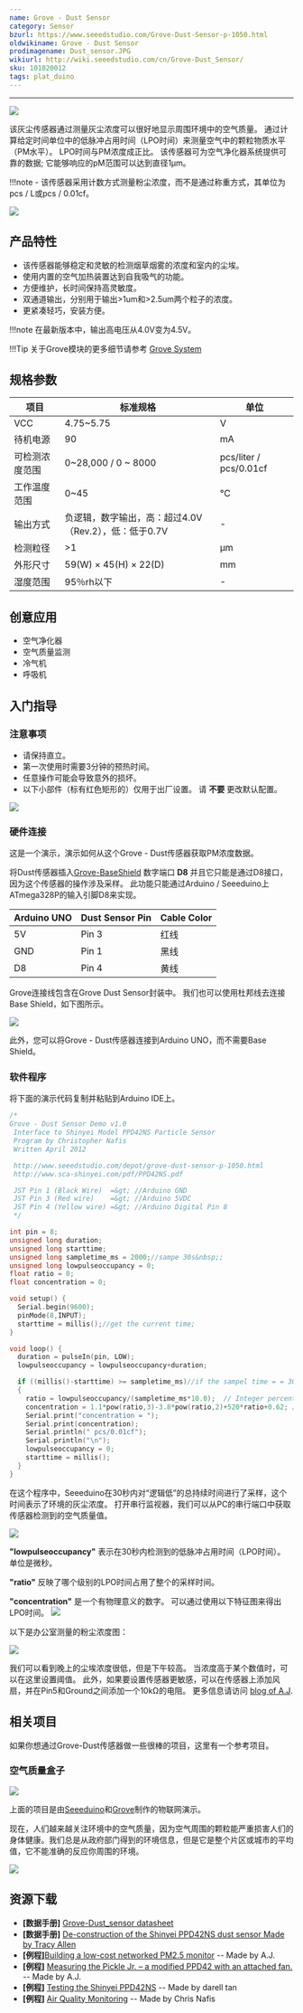 ```yaml
---
name: Grove - Dust Sensor
category: Sensor
bzurl: https://www.seeedstudio.com/Grove-Dust-Sensor-p-1050.html
oldwikiname: Grove - Dust Sensor
prodimagename: Dust_sensor.JPG
wikiurl: http://wiki.seeedstudio.com/cn/Grove-Dust_Sensor/
sku: 101020012
tags: plat_duino
---
```

---
![](https://raw.githubusercontent.com/SeeedDocument/Grove_Dust_Sensor/master/image/Dust_sensor.JPG)

该灰尘传感器通过测量灰尘浓度可以很好地显示周围环境中的空气质量。 通过计算给定时间单位中的低脉冲占用时间（LPO时间）来测量空气中的颗粒物质水平（PM水平）。 LPO时间与PM浓度成正比。 该传感器可为空气净化器系统提供可靠的数据; 它能够响应的pM范围可以达到直径1μm。

!!!note
    - 该传感器采用计数方式测量粉尘浓度，而不是通过称重方式，其单位为pcs / L或pcs / 0.01cf。

[![](https://github.com/SeeedDocument/wiki_chinese/raw/master/docs/images/click_to_buy.PNG)](https://item.taobao.com/item.htm?spm=a1z10.3-c.w4002-11172317909.10.3ff19e11dFbBNp&id=45490758155)

产品特性
--------
- 该传感器能够稳定和灵敏的检测烟草烟雾的浓度和室内的尘埃。
- 使用内置的空气加热装置达到自我吸气的功能。
- 方便维护，长时间保持高灵敏度。
- 双通道输出，分别用于输出>1um和>2.5um两个粒子的浓度。
- 更紧凑轻巧，安装方便。

!!!note
    在最新版本中，输出高电压从4.0V变为4.5V。

!!!Tip
    关于Grove模块的更多细节请参考 [Grove System](http://wiki.seeedstudio.com/cn/Grove_System/)

规格参数
-------------

|项目|	标准规格|	单位 |
|----|-----|-------|
|VCC |	4.75~5.75|	V    |
|待机电源|	90|	mA|
|可检测浓度范围|	0~28,000 / 0 ~ 8000	|	pcs/liter / pcs/0.01cf|
|工作温度范围|	0~45|	°C|
|输出方式|  负逻辑，数字输出，高：超过4.0V（Rev.2），低：低于0.7V	|-|
|检测粒径|	>1 |μm|
|外形尺寸|	59(W) × 45(H) × 22(D) |mm|
|湿度范围|	95％rh以下|-|

创意应用
------------------
- 空气净化器
- 空气质量监测
- 冷气机
- 呼吸机

入门指导
---------------
### <span id="jump">注意事项</span>
- 请保持直立。
- 第一次使用时需要3分钟的预热时间。
- 任意操作可能会导致意外的损坏。
- 以下小部件（标有红色矩形的）仅用于出厂设置。 请 **不要** 更改默认配置。

![](https://raw.githubusercontent.com/SeeedDocument/Grove_Dust_Sensor/master/image/Grove_-_Dust_Sensor_cautions.jpg)

### 硬件连接
这是一个演示，演示如何从这个Grove - Dust传感器获取PM浓度数据。

将Dust传感器插入[Grove-BaseShield](https://item.taobao.com/item.htm?spm=a1z10.3-c.w4002-11172317909.10.3ff19e11crrag2&id=520233320144) 数字端口 **D8** 并且它只能是通过D8接口，因为这个传感器的操作涉及采样。 此功能只能通过Arduino / Seeeduino上ATmega328P的输入引脚D8来实现。


|Arduino UNO	| Dust Sensor Pin| Cable Color|
|--|--|--|
|5V| Pin 3|	红线|
|GND	| Pin 1|黑线|
|D8| Pin 4|	黄线|

Grove连接线包含在Grove Dust Sensor封装中。 我们也可以使用杜邦线去连接Base Shield，如下图所示。

![](https://github.com/SeeedDocument/Grove_Dust_Sensor/raw/master/image/connection.jpg)

此外，您可以将Grove - Dust传感器连接到Arduino UNO，而不需要Base Shield。

### 软件程序

将下面的演示代码复制并粘贴到Arduino IDE上。

```c
/*
Grove - Dust Sensor Demo v1.0
 Interface to Shinyei Model PPD42NS Particle Sensor
 Program by Christopher Nafis
 Written April 2012

 http://www.seeedstudio.com/depot/grove-dust-sensor-p-1050.html
 http://www.sca-shinyei.com/pdf/PPD42NS.pdf

 JST Pin 1 (Black Wire)  =&gt; //Arduino GND
 JST Pin 3 (Red wire)    =&gt; //Arduino 5VDC
 JST Pin 4 (Yellow wire) =&gt; //Arduino Digital Pin 8
 */

int pin = 8;
unsigned long duration;
unsigned long starttime;
unsigned long sampletime_ms = 2000;//sampe 30s&nbsp;;
unsigned long lowpulseoccupancy = 0;
float ratio = 0;
float concentration = 0;

void setup() {
  Serial.begin(9600);
  pinMode(8,INPUT);
  starttime = millis();//get the current time;
}

void loop() {
  duration = pulseIn(pin, LOW);
  lowpulseoccupancy = lowpulseoccupancy+duration;

  if ((millis()-starttime) >= sampletime_ms)//if the sampel time = = 30s
  {
    ratio = lowpulseoccupancy/(sampletime_ms*10.0);  // Integer percentage 0=&gt;100
    concentration = 1.1*pow(ratio,3)-3.8*pow(ratio,2)+520*ratio+0.62; // using spec sheet curve
    Serial.print("concentration = ");
    Serial.print(concentration);
    Serial.println(" pcs/0.01cf");
    Serial.println("\n");
    lowpulseoccupancy = 0;
    starttime = millis();
  }
}
```

在这个程序中，Seeeduino在30秒内对“逻辑低”的总持续时间进行了采样，这个时间表示了环境的灰尘浓度。 打开串行监视器，我们可以从PC的串行端口中获取传感器检测到的空气质量值。



![](https://raw.githubusercontent.com/SeeedDocument/Grove_Dust_Sensor/master/image/Dust_sensor_1.png)

**"lowpulseoccupancy"** 表示在30秒内检测到的低脉冲占用时间（LPO时间）。 单位是微秒。

**"ratio"** 反映了哪个级别的LPO时间占用了整个的采样时间。

**"concentration"** 是一个有物理意义的数字。 可以通过使用以下特征图来得出LPO时间。
![](https://raw.githubusercontent.com/SeeedDocument/Grove_Dust_Sensor/master/image/600px-Characteristics.jpg)

以下是办公室测量的粉尘浓度图：

![](https://raw.githubusercontent.com/SeeedDocument/Grove_Dust_Sensor/master/image/600px-Dust_sensor_4.jpg)

我们可以看到晚上的尘埃浓度很低，但是下午较高。 当浓度高于某个数值时，可以在这里设置阈值。 此外，如果要设置传感器更敏感，可以在传感器上添加风扇，并在Pin5和Ground之间添加一个10kΩ的电阻。 更多信息请访问 [blog of A.J](https://indiaairquality.com/2014/12/14/measuring-the-pickle-jr-a-modified-ppd42-with-an-attached-fan/).

相关项目
---

 <!--
If you want to make some awesome projects by Grove - Dust Sensor, here is a project for reference.
-->

如果你想通过Grove-Dust传感器做一些很棒的项目，这里有一个参考项目。

### 空气质量盒子

![](https://raw.githubusercontent.com/SeeedDocument/Grove_Dust_Sensor/master/image/600px-Overview0.png)

<!--
This section an IoT demo made by Seeeduino and [Grove](http://www.seeedstudio.com/wiki/Grove_System).
-->

上面的项目是由[Seeeduino](http://wiki.seeedstudio.com/Seeeduino)和[Grove](http://www.seeedstudio.com/wiki/Grove_System)制作的物联网演示。

<!--
More attention is being paid to the environmental air quality nowadays because the tiny particles in the air around can badly endanger people’s health. We always get the information of environment from our government department. But it’s the average value of the whole city/section. It can not reflect the environment around you accurately.
-->

现在，人们越来越关注环境中的空气质量，因为空气周围的颗粒能严重损害人们的身体健康。我们总是从政府部门得到的环境信息，但是它是整个片区或城市的平均值，它不能准确的反应你周围的环境。

[![](https://raw.githubusercontent.com/SeeedDocument/Grove_Dust_Sensor/master/image/200px-Wiki_makeitnow_logo.png)](http://www.instructables.com/id/Air-Quality-Test-Box/?ALLSTEPS)


资源下载
---
- **[数据手册]** [Grove-Dust_sensor datasheet](https://github.com/SeeedDocument/Grove_Dust_Sensor/raw/master/resource/Grove_-_Dust_sensor.pdf)
- **[数据手册]** [De-construction of the Shinyei PPD42NS dust sensor Made by Tracy Allen](https://github.com/SeeedDocument/Grove_Dust_Sensor/raw/master/resource/ShinyeiPPD42NS_Deconstruction_TracyAllen.pdf)
- **[例程]**[Building a low-cost networked PM2.5 monitor](https://indiaairquality.com/2014/12/14/building-pickle-jr-the-low-cost-networked-pm2-5-monitor-part-2/) -- Made by A.J.
- **[例程]** [Measuring the Pickle Jr. – a modified PPD42 with an attached fan.](https://indiaairquality.com/2014/12/14/measuring-the-pickle-jr-a-modified-ppd42-with-an-attached-fan/) -- Made by A.J.
- **[例程]** [Testing the Shinyei PPD42NS](http://irq5.io/2013/07/24/testing-the-shinyei-ppd42ns/) -- Made by darell tan
- **[例程]** [Air Quality Monitoring](http://www.howmuchsnow.com/arduino/airquality/grovedust/) -- Made by Chris Nafis
